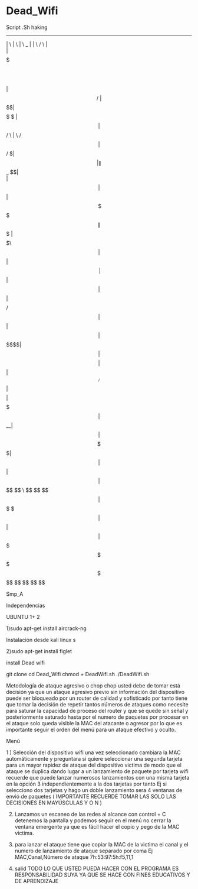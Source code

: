 # Dead_Wifi
Script .Sh haking

 _______                             __        __       __  __   ______   __ 
|       \                           |  \      |  \  _  |  \|  \ /      \ |  \
| $$$$$$$\  ______    ______    ____| $$      | $$ / \ | $$ \$$|  $$$$$$\ \$$
| $$  | $$ /      \  |      \  /      $$      | $$/  $\| $$|  \| $$_  \$$|  \
| $$  | $$|  $$$$$$\  \$$$$$$\|  $$$$$$$      | $$  $$$\ $$| $$| $$ \    | $$
| $$  | $$| $$    $$ /      $$| $$  | $$      | $$ $$\$$\$$| $$| $$$$    | $$
| $$__/ $$| $$$$$$$$|  $$$$$$$| $$__| $$      | $$$$  \$$$$| $$| $$      | $$
| $$    $$ \$$     \ \$$    $$ \$$    $$      | $$$    \$$$| $$| $$      | $$
 \$$$$$$$   \$$$$$$$  \$$$$$$$  \$$$$$$$       \$$      \$$ \$$ \$$       \$$
                                                                             
                                                                             
                                                                             
 Smp_A 

Independencias 

UBUNTU 1+ 2

1)sudo apt-get install aircrack-ng

Instalación desde kali linux s

2)sudo apt-get install figlet 

install  Dead wifi

git clone 
cd Dead_Wifi
chmod + DeadWifi.sh
./DeadWifi.sh

Metodología de ataque agresivo o chop chop usted debe de tomar está decisión ya que un ataque agresivo previo sin información del dispositivo puede ser bloqueado por un router de calidad y sofisticado por tanto tiene que tomar la decisión de repetir tantos números de ataques como necesite para saturar la capacidad de proceso del router y que se quede sin señal y posteriormente saturado hasta por el numero de paquetes por procesar en el ataque solo queda visible la MAC del atacante o agresor por lo que es importante seguir el orden del menú  para un ataque efectivo y oculto.

Menú

1 ) Selección del dispositivo wifi una vez seleccionado cambiara la MAC automáticamente y preguntara si quiere seleccionar una segunda tarjeta para un mayor rapidez de ataque del dispositivo victima de modo que el ataque se duplica dando lugar a un lanzamiento de paquete por tarjeta wifi 
recuerde que puede lanzar numerosos lanzamientos con una misma tarjeta en la opción 3 independientemente a la dos tarjetas por tanto Ej si selecciono dos tarjetas y hago un doble lanzamiento sera 4 ventanas de envió de paquetes  ( IMPORTANTE RECUERDE TOMAR LAS SOLO LAS DECISIONES EN MAYÚSCULAS Y O N )

2) Lanzamos un escaneo de las redes al alcance con control + C detenemos la pantalla y podemos seguir en el menú no cerrar la ventana emergente ya que es fácil hacer el copio y pego de la MAC victima.

3) para lanzar el ataque tiene que copiar la MAC de la victima el canal y el numero de lanzamiento de ataque separado por coma Ej MAC,Canal,Número de ataque    7h:53:97:5h:f5,11,1

4) salid 
TODO LO QUE USTED PUEDA HACER CON EL PROGRAMA ES RESPONSABILIDAD SUYA YA QUE SE HACE CON FINES EDUCATIVOS Y DE APRENDIZAJE 

